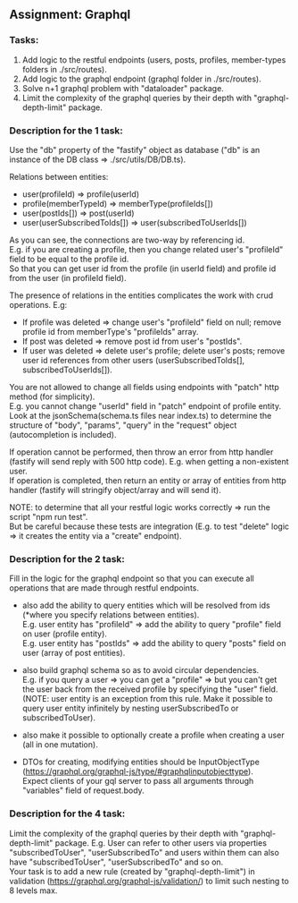 ## Assignment: Graphql

### Tasks:
1. Add logic to the restful endpoints (users, posts, profiles, member-types folders in ./src/routes).
2. Add logic to the graphql endpoint (graphql folder in ./src/routes).
3. Solve n+1 graphql problem with "dataloader" package.
4. Limit the complexity of the graphql queries by their depth with "graphql-depth-limit" package.  

### Description for the 1 task:
Use the "db" property of the "fastify" object as database ("db" is an instance of the DB class => ./src/utils/DB/DB.ts). 

Relations between entities:
* user(profileId) => profile(userId)
* profile(memberTypeId) => memberType(profileIds[])
* user(postIds[]) => post(userId)
* user(userSubscribedToIds[]) => user(subscribedToUserIds[])

As you can see, the connections are two-way by referencing id.  
E.g. if you are creating a profile, then you change related user's "profileId" field to be equal to the profile id.  
So that you can get user id from the profile (in userId field) and profile id from the user (in profileId field).

The presence of relations in the entities complicates the work with crud operations. E.g:
* If profile was deleted => change user's "profileId" field on null; remove profile id from memberType's "profileIds" array.
* If post was deleted => remove post id from user's "postIds".
* If user was deleted => delete user's profile; delete user's posts; remove user id references from other users (userSubscribedToIds[], subscribedToUserIds[]).

You are not allowed to change all fields using endpoints with "patch" http method (for simplicity).  
E.g. you cannot change "userId" field in "patch" endpoint of profile entity.  
Look at the jsonSchema(schema.ts files near index.ts) to determine the structure of "body", "params", "query" in the "request" object (autocompletion is included).

If operation cannot be performed, then throw an error from http handler (fastify will send reply with 500 http code). E.g. when getting a non-existent user.  
If operation is completed, then return an entity or array of entities from http handler (fastify will stringify object/array and will send it).  

NOTE: to determine that all your restful logic works correctly => run the script "npm run test".  
But be careful because these tests are integration (E.g. to test "delete" logic => it creates the entity via a "create" endpoint).  

### Description for the 2 task:  
Fill in the logic for the graphql endpoint so that you can execute all operations that are made through restful endpoints.  

* also add the ability to query entities which will be resolved from ids (*where you specify relations between entities).  
E.g. user entity has "profileId" => add the ability to query "profile" field on user (profile entity).  
E.g. user entity has "postIds" => add the ability to query "posts" field on user (array of post entities).  

* also build graphql schema so as to avoid circular dependencies.  
E.g. if you query a user => you can get a "profile" => but you can't get the user back from the received profile by specifying the "user" field.  
(NOTE: user entity is an exception from this rule. Make it possible to query user entity infinitely by nesting userSubscribedTo or subscribedToUser).  

* also make it possible to optionally create a profile when creating a user (all in one mutation).  

* DTOs for creating, modifying entities should be InputObjectType (https://graphql.org/graphql-js/type/#graphqlinputobjecttype).  
Expect clients of your gql server to pass all arguments through "variables" field of request.body.

### Description for the 4 task:  
Limit the complexity of the graphql queries by their depth with "graphql-depth-limit" package. 
E.g. User can refer to other users via properties "subscribedToUser", "userSubscribedTo" and users within them can also have "subscribedToUser", "userSubscribedTo" and so on.  
Your task is to add a new rule (created by "graphql-depth-limit") in validation (https://graphql.org/graphql-js/validation/) to limit such nesting to 8 levels max.
